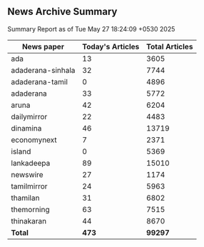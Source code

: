 <!-- @format -->
## News Archive Summary

Summary Report as of Tue May 27 18:24:09 +0530 2025

| News paper         | Today's Articles | Total Articles |
|--------------------|------------------|----------------|
| ada               | 13          | 3605        |
| adaderana-sinhala               | 32          | 7744        |
| adaderana-tamil               | 0          | 4896        |
| adaderana               | 33          | 5772        |
| aruna               | 42          | 6204        |
| dailymirror               | 22          | 4483        |
| dinamina               | 46          | 13719        |
| economynext               | 7          | 2371        |
| island               | 0          | 5369        |
| lankadeepa               | 89          | 15010        |
| newswire               | 27          | 1174        |
| tamilmirror               | 24          | 5963        |
| thamilan               | 31          | 6802        |
| themorning               | 63          | 7515        |
| thinakaran               | 44          | 8670        |
| **Total**          | **473**      | **99297** |

